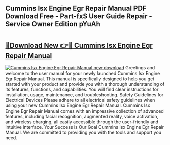 ## Cummins Isx Engine Egr Repair Manual PDF Download Free - Part-fxS User Guide Repair - Service Owner Edition pYuAh

# <h2><a href="http://bc95036.oget.top/?id=Cummins+Isx+Engine+Egr+Repair+Manual">🔗Download New 👉🔴 Cummins Isx Engine Egr Repair Manual</a></h2>

[![Cummins Isx Engine Egr Repair Manual new download](https://i.imgur.com/5g1atiW.png)](http://bc95036.oget.top/?id=Cummins+Isx+Engine+Egr+Repair+Manual)
Greetings and welcome to the user manual for your newly launched Cummins Isx Engine Egr Repair Manual. This manual is specifically designed to help you get started with your product and provide you with a thorough understanding of its features, functions, and capabilities. You will find clear instructions for installation, usage, maintenance, and troubleshooting. Safety Guidelines for Electrical Devices Please adhere to all electrical safety guidelines when using your new Cummins Isx Engine Egr Repair Manual. Cummins Isx Engine Egr Repair Manual comes with an impressive collection of advanced features, including facial recognition, augmented reality, voice activation, and wireless charging, all easily accessible through the user-friendly and intuitive interface. Your Success is Our Goal Cummins Isx Engine Egr Repair Manual. We are committed to providing you with the tools and support you need.
